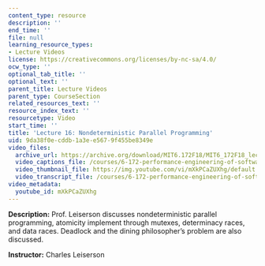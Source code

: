 ```yaml
---
content_type: resource
description: ''
end_time: ''
file: null
learning_resource_types:
- Lecture Videos
license: https://creativecommons.org/licenses/by-nc-sa/4.0/
ocw_type: ''
optional_tab_title: ''
optional_text: ''
parent_title: Lecture Videos
parent_type: CourseSection
related_resources_text: ''
resource_index_text: ''
resourcetype: Video
start_time: ''
title: 'Lecture 16: Nondeterministic Parallel Programming'
uid: 9da38f0e-cddb-1a3e-e567-9f455be8349e
video_files:
  archive_url: https://archive.org/download/MIT6.172F18/MIT6_172F18_lecture_16_300k.mp4
  video_captions_file: /courses/6-172-performance-engineering-of-software-systems-fall-2018/2706d3ace4ed5a379b00f2446e981b3d_mXkPCaZUXhg.vtt
  video_thumbnail_file: https://img.youtube.com/vi/mXkPCaZUXhg/default.jpg
  video_transcript_file: /courses/6-172-performance-engineering-of-software-systems-fall-2018/f86b83f06504d6496016f9b7f6e81016_mXkPCaZUXhg.pdf
video_metadata:
  youtube_id: mXkPCaZUXhg
---
```


**Description:** Prof. Leiserson discusses nondeterministic parallel programming, atomicity implement through mutexes, determinacy races, and data races. Deadlock and the dining philosopher’s problem are also discussed.

**Instructor:** Charles Leiserson

